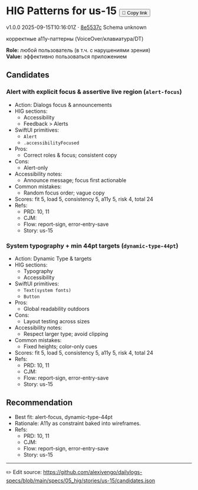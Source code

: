 # HIG Patterns for us-15 <button class="copy-link" aria-label="Copy page link" onclick="window.spechubCopyLink && window.spechubCopyLink()">🔗 Copy link</button>

<p class="badges">
  <span class="badge version">v1.0.0</span>
  <span class="badge build">2025-09-15T10:16:01Z · <a href="https://github.com/alexivengo/dailylogs-specs/commit/8e5537c" target="_blank" rel="noopener" class="sha">8e5537c</a></span>
  <span class="badge schema unknown">Schema unknown</span>
</p>

корректные a11y-паттерны (VoiceOver/клавиатура/DT)

**Role:** любой пользователь (в т.ч. с нарушениями зрения)  
**Value:** эффективно пользоваться приложением

## Candidates
### Alert with explicit focus & assertive live region (`alert-focus`)
- Action: Dialogs focus & announcements
- HIG sections:
  - Accessibility
  - Feedback > Alerts
- SwiftUI primitives:
  - `Alert`
  - `.accessibilityFocused`
- Pros:
  - Correct roles & focus; consistent copy
- Cons:
  - Alert-only
- Accessibility notes:
  - Announce message; focus first actionable
- Common mistakes:
  - Random focus order; vague copy
- Scores: fit 5, load 5, consistency 5, a11y 5, risk 4, total 24
- Refs:
  - PRD: 10, 11
  - CJM: 
  - Flow: report-sign, error-entry-save
  - Story: us-15

### System typography + min 44pt targets (`dynamic-type-44pt`)
- Action: Dynamic Type & targets
- HIG sections:
  - Typography
  - Accessibility
- SwiftUI primitives:
  - `Text(system fonts)`
  - `Button`
- Pros:
  - Global readability outdoors
- Cons:
  - Layout testing across sizes
- Accessibility notes:
  - Respect larger type; avoid clipping
- Common mistakes:
  - Fixed heights; color-only cues
- Scores: fit 5, load 5, consistency 5, a11y 5, risk 4, total 24
- Refs:
  - PRD: 10, 11
  - CJM: 
  - Flow: report-sign, error-entry-save
  - Story: us-15


## Recommendation
- Best fit: alert-focus, dynamic-type-44pt
- Rationale: A11y as constraint baked into wireframes.
- Refs:
  - PRD: 10, 11
  - CJM: 
  - Flow: report-sign, error-entry-save
  - Story: us-15

---
✏️ Edit source: https://github.com/alexivengo/dailylogs-specs/blob/main/specs/05_hig/stories/us-15/candidates.json